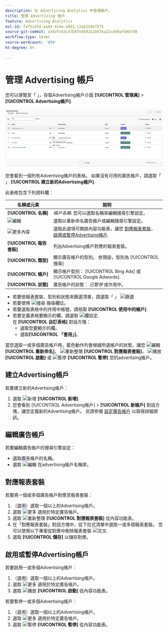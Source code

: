 ```yaml
---
description: 在 Advertising Analytics 中管理帳戶。
title: 管理 Advertising 帳戶
feature: Advertising Analytics
exl-id: fe75cd3d-aa84-414a-a9d1-c2ab25def575
source-git-commit: a34dfc63c47b6fe4b91b2b67ea21cdddafb0bfd0
workflow-type: tm+mt
source-wordcount: '459'
ht-degree: 6%

---
```


# 管理 Advertising 帳戶

您可以導覽至「 」，存取Advertising帳戶介面 **[!UICONTROL 管理員]** > **[!UICONTROL Advertising帳戶]**.

![Advertising帳戶](assets/manage-ad-accounts.png)

您會看到一個列有Advertising帳戶的表格。 如果沒有可用的廣告帳戶，請選取「 」 **[!UICONTROL 建立新的Advertising帳戶]**.

此表格包含下列資料欄：

| 名稱或元素 | 說明 |
|---|---|
| **[!UICONTROL 名稱]** | *帳戶名稱*. 您可以選取名稱來編輯搜尋引擎設定。 |
| ![編輯](https://spectrum.adobe.com/static/icons/workflow_18/Smock_Edit_18_N.svg) | 選取以重新命名廣告帳戶或編輯搜尋引擎設定。 |
| ![更多內容](https://spectrum.adobe.com/static/icons/workflow_18/Smock_More_18_N.svg) | 選取此選項可開啟內容功能表，讓您 [對應報表套裝](#map-reporting-suites)， [啟用或暫停Advertising帳戶](#activate-or-pause-advertising-accounts). |
| **[!UICONTROL 報告套裝]** | 列出Advertising帳戶對應的報表套裝。 |
| **[!UICONTROL 類型]** | 顯示廣告帳戶的型別。 依預設，型別為 [!UICONTROL 搜尋] |
| **[!UICONTROL 帳戶]** | 顯示帳戶型別： [!UICONTROL Bing Ads] 或 [!UICONTROL Google Adwords]. |
| **[!UICONTROL 狀態]** | 廣告帳戶的狀態： *已暫停* 或作用中。 |


- 若要依報表套裝、型別和狀態來篩選清單，請選取「 」 ![篩選](https://spectrum.adobe.com/static/icons/workflow_18/Smock_Filter_18_N.svg)
- 若要使用 ![搜尋](https://spectrum.adobe.com/static/icons/workflow_18/Smock_Search_18_N.svg) 搜尋欄位。
- 若要選取表格中的作用中帳號，請核取 **[!UICONTROL 使用中的帳戶]**.
- 若要定義表格要顯示的欄，請選取 ![欄設定](https://spectrum.adobe.com/static/icons/workflow_18/Smock_ColumnSettings_18_N.svg). <br/>在 **[!UICONTROL 自訂表格]** 對話方塊：
   - 選取您要顯示的欄。
   - 選取&#x200B;**[!UICONTROL 「套用」]**。

當您選取一或多個廣告帳戶時，藍色動作列會根據所選帳戶的狀態，讓您 ![編輯](https://spectrum.adobe.com/static/icons/workflow_18/Smock_Edit_18_N.svg) **[!UICONTROL 重新命名]**， ![重新整理](https://spectrum.adobe.com/static/icons/workflow_18/Smock_Refresh_18_N.svg) **[!UICONTROL 對應報表套裝]**， ![播放](https://spectrum.adobe.com/static/icons/workflow_18/Smock_Play_18_N.svg) **[!UICONTROL 啟動]** 或 ![暫停](https://spectrum.adobe.com/static/icons/workflow_18/Smock_Pause_18_N.svg) **[!UICONTROL 暫停]** 您的advertising帳戶。

## 建立Advertising帳戶

若要建立新的Advertising帳戶：

1. 選取 ![新增](https://spectrum.adobe.com/static/icons/workflow_18/Smock_AddCircle_18_N.svg) **[!UICONTROL 新增]**.
1. 您會看到 [!UICONTROL Advertising帳戶] > **[!UICONTROL 新帳戶]** 對話方塊，讓您定義新的Advertising帳戶。 另請參閱 [設定廣告帳戶](aa-create-ad-account.md) 以取得詳細資訊。


## 編輯廣告帳戶

若要編輯廣告帳戶的搜尋引擎設定：

- 選取廣告帳戶的名稱。
- 選取 ![編輯](https://spectrum.adobe.com/static/icons/workflow_18/Smock_Edit_18_N.svg) 在advertising帳戶名稱旁。

## 對應報表套裝

若要將一個或多個廣告帳戶對應至報表套裝：

1. （選用）選取一個以上的Advertising帳戶。
1. 選取 ![更多](https://spectrum.adobe.com/static/icons/workflow_18/Smock_More_18_N.svg) 適用於特定廣告帳戶。
1. 選取 ![重新整理](https://spectrum.adobe.com/static/icons/workflow_18/Smock_Refresh_18_N.svg) **[!UICONTROL 對應報表套裝]** 從內容功能表。
1. 在「對應報表套裝」對話方塊中，從下拉式清單中選取一或多個報表套裝。 您可以使用以下專案從對應中刪除報表套裝 ![交叉](https://spectrum.adobe.com/static/icons/ui_18/CrossSize400.svg).
1. 選取 **[!UICONTROL 儲存]** 以儲存對應。


## 啟用或暫停Advertising帳戶

若要啟用一或多個Advertising帳戶：

1. （選用）選取一個以上的Advertising帳戶。
1. 選取 ![更多](https://spectrum.adobe.com/static/icons/workflow_18/Smock_More_18_N.svg) 適用於特定廣告帳戶。
1. 選取 ![播放](https://spectrum.adobe.com/static/icons/workflow_18/Smock_Play_18_N.svg) **[!UICONTROL 啟動]** 從內容功能表。

若要暫停一或多個Advertising帳戶：

1. （選用）選取一個以上的Advertising帳戶。
1. 選取 ![更多](https://spectrum.adobe.com/static/icons/workflow_18/Smock_More_18_N.svg) 適用於特定廣告帳戶。
1. 選取 ![暫停](https://spectrum.adobe.com/static/icons/workflow_18/Smock_Pause_18_N.svg) **[!UICONTROL 暫停]** 從內容功能表。

